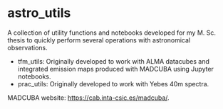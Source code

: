 # astro_utils

A collection of utility functions and notebooks developed for my M. Sc. thesis to quickly perform several operations with astronomical observations.

* tfm_utils: Originally developed to work with ALMA datacubes and integrated emission maps produced with MADCUBA using Jupyter notebooks.
* prac_utils: Originally developed to work with Yebes 40m spectra.

MADCUBA website: https://cab.inta-csic.es/madcuba/.
